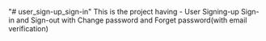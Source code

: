"# user_sign-up_sign-in" 
This is the project having - 
  User Signing-up
    Sign-in and Sign-out with Change password and Forget password(with email verification)
